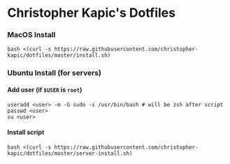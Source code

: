# Christopher Kapic's Dotfiles

### MacOS Install

```
bash <(curl -s https://raw.githubusercontent.com/christopher-kapic/dotfiles/master/install.sh)
```


### Ubuntu Install (for servers)

#### Add user (if `$USER` is `root`)

```
useradd <user> -m -G sudo -s /usr/bin/bash # will be zsh after script
passwd <user>
su <user>
```

#### Install script

```
bash <(curl -s https://raw.githubusercontent.com/christopher-kapic/dotfiles/master/server-install.sh)
```

